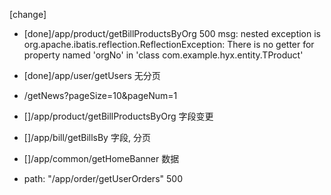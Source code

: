 [change]
- [done]/app/product/getBillProductsByOrg  500 msg: nested exception is org.apache.ibatis.reflection.ReflectionException: There is no getter for property named 'orgNo' in 'class com.example.hyx.entity.TProduct'
- [done]/app/user/getUsers 无分页

- /getNews?pageSize=10&pageNum=1
- []/app/product/getBillProductsByOrg 字段变更
- []/app/bill/getBillsBy 字段, 分页 
- []/app/common/getHomeBanner 数据
- path: "/app/order/getUserOrders" 500
